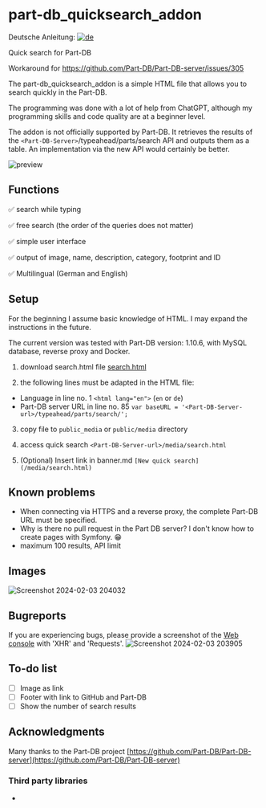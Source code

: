 # part-db_quicksearch_addon

Deutsche Anleitung: [![de](https://img.shields.io/badge/lang-de-green.svg)](https://github.com/RaptorDE/part-db_quicksearch_addon/blob/main/README.de.md)

Quick search for Part-DB

Workaround for https://github.com/Part-DB/Part-DB-server/issues/305

The part-db_quicksearch_addon is a simple HTML file that allows you to search quickly in the Part-DB.

The programming was done with a lot of help from ChatGPT, although my programming skills and code quality are at a beginner level.

The addon is not officially supported by Part-DB. It retrieves the results of the `<Part-DB-Server>`/typeahead/parts/search API and outputs them as a table.
An implementation via the new API would certainly be better.

![preview](https://github.com/RaptorDE/part-db_quicksearch_addon/assets/37591931/8fce4785-9ee9-4919-aef6-2d744413ac32)

## Functions
:white_check_mark: search while typing

:white_check_mark: free search (the order of the queries does not matter)

:white_check_mark: simple user interface

:white_check_mark: output of image, name, description, category, footprint and ID

:white_check_mark: Multilingual (German and English)

## Setup
For the beginning I assume basic knowledge of HTML.
I may expand the instructions in the future.

The current version was tested with Part-DB version: 1.10.6, with MySQL database, reverse proxy and Docker.

1. download search.html file [search.html](https://github.com/RaptorDE/part-db_quicksearch_addon/blob/main/search.html) 

2. the following lines must be adapted in the HTML file:
* Language in line no. 1 `<html lang="en">` (`en` or `de`)
* Part-DB server URL in line no. 85 `var baseURL = '<Part-DB-Server-url>/typeahead/parts/search/';`

3. copy file to `public_media` or `public/media` directory

4. access quick search `<Part-DB-Server-url>/media/search.html`

5. (Optional) Insert link in banner.md
`[New quick search](/media/search.html)`

## Known problems
* When connecting via HTTPS and a reverse proxy, the complete Part-DB URL must be specified.
* Why is there no pull request in the Part DB server? I don't know how to create pages with Symfony. 😁
* maximum 100 results, API limit

## Images
![Screenshot 2024-02-03 204032](https://github.com/RaptorDE/part-db_quicksearch_addon/assets/37591931/1245374e-421f-4316-8ba8-bcd54d101929)


## Bugreports
If you are experiencing bugs, please provide a screenshot of the [Web console](https://firefox-source-docs.mozilla.org/devtools-user/web_console/) with 'XHR' and 'Requests'.
![Screenshot 2024-02-03 203905](https://github.com/RaptorDE/part-db_quicksearch_addon/assets/37591931/4d530d19-fd9b-4e78-af04-10057791ae1e)

## To-do list
- [ ] Image as link
- [ ] Footer with link to GitHub and Part-DB
- [ ] Show the number of search results

## Acknowledgments
Many thanks to the Part-DB project [https://github.com/Part-DB/Part-DB-server](https://github.com/Part-DB/Part-DB-server)

### Third party libraries
*
